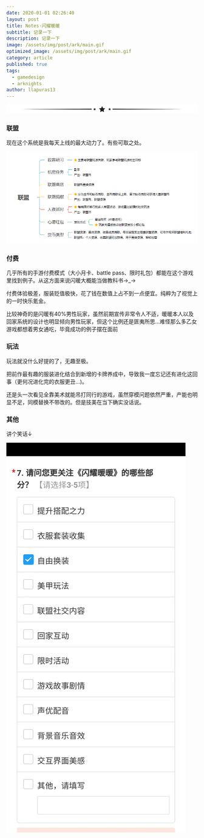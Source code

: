 ```yaml
---
date: 2020-01-01 02:26:40
layout: post
title: Notes·闪耀暖暖
subtitle: 记录一下
description: 记录一下
image: /assets/img/post/ark/main.gif
optimized_image: /assets/img/post/ark/main.gif
category: article
published: true
tags:
  - gamedesign
  - arknights
author: llapuras13
---
```


![](/assets/img/line.png)

### 联盟

现在这个系统是我每天上线的最大动力了。有些可取之处。

![](/assets/img/post/nuannuan/lianmeng.png)

### 付费

几乎所有的手游付费模式（大小月卡、battle pass、限时礼包）都能在这个游戏里找到例子。从这方面来说闪暖大概能当做教科书→_→

付费体验极差，服装贬值极快，花了钱在数值上占不到一点便宜。纯粹为了视觉上的一时快乐氪金。

比较神奇的是闪暖有40%男性玩家，虽然前期宣传非常令人不适，暖暖本人以及回家系统的设计也明显倾向男性玩家，但这个比例还是匪夷所思...难怪那么多乙女游戏都想着男女通吃，毕竟成功的例子摆在面前

### 玩法

玩法就没什么好提的了，无趣至极。

把前作最有趣的服装进化结合到新增的卡牌养成中，导致我一度忘记还有进化这回事（更何况进化完的衣服更丑...)。

还是头一次看见全靠美术就能吊打同行的游戏，虽然穿模问题依然严重，产能也明显不足，同模替换不带改的。但是技美在当下确实没话说。

### 其他

讲个笑话↓

![](/assets/img/post/nuannuan/gameplay.jpg)